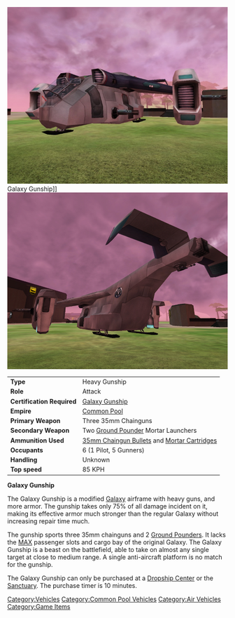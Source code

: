 ![](images/GalGunshipFront.jpg "fig:GalGunshipFront.jpg") Galaxy Gunship\]\]
![](images/GalGunShipRear.jpg "fig:GalGunShipRear.jpg")

|                            |                                                                                                |
| -------------------------- | ---------------------------------------------------------------------------------------------- |
| **Type**                   | Heavy Gunship                                                                                  |
| **Role**                   | Attack                                                                                         |
| **Certification Required** | [Galaxy Gunship](<Galaxy_Gunship_(Certification)>)                                             |
| **Empire**                 | [Common Pool](Common_Pool.md)                                                                  |
| **Primary Weapon**         | Three 35mm Chainguns                                                                           |
| **Secondary Weapon**       | Two [Ground Pounder](Ground_Pounder.md) Mortar Launchers                                       |
| **Ammunition Used**        | [35mm Chaingun Bullets](35mm_Chaingun_Bullets.md) and [Mortar Cartridges](Mortar_Cartridge.md) |
| **Occupants**              | 6 (1 Pilot, 5 Gunners)                                                                         |
| **Handling**               | Unknown                                                                                        |
| **Top speed**              | 85 KPH                                                                                         |

**Galaxy Gunship**

The Galaxy Gunship is a modified [Galaxy](vehicles/Galaxy.md) airframe
with heavy guns, and more armor. The gunship takes only 75% of all
damage incident on it, making its effective armor much stronger than the
regular Galaxy without increasing repair time much.

The gunship sports three 35mm chainguns and 2 [Ground
Pounders](Ground_Pounder.md). It lacks the [MAX](Mechanized_Assault_Exo-Suit.md)
passenger slots and cargo bay of the original Galaxy. The Galaxy Gunship
is a beast on the battlefield, able to take on almost any single target
at close to medium range. A single anti-aircraft platform is no match
for the gunship.

The Galaxy Gunship can only be purchased at a [Dropship
Center](Dropship_Center.md) or the
[Sanctuary](Sanctuary.md). The purchase timer is 10 minutes.

[Category:Vehicles](Category:Vehicles.md) [Category:Common Pool
Vehicles](Category:Common_Pool_Vehicles.md) [Category:Air
Vehicles](Category:Air_Vehicles.md) [Category:Game
Items](Category:Game_Items.md)
